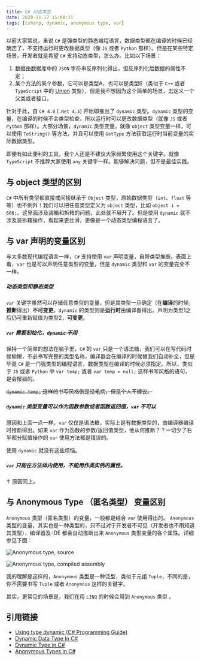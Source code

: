```yaml
---
title: C# 动态类型
date: 2020-11-17 15:08:11
tags: [csharp, dynamic, anonymous type, var]
---
```


以前大家常说，虽说 `C#` 是强类型的静态编程语言，数据类型都在编译的时候已经确定了，不支持运行时更改数据类型（像 `JS` 或者 `Python` 那样）。但是在某些特定场景，开发者就是希望 `C#` 支持动态类型，怎么办。比如以下场景：

1. 数据由数据库中的 `JSON` 字符串反序列化得出，但反序列化后数据的属性不定；
2. 某个方法的某个参数，它可以是类型A，也可以是类型B（类似于 `C++` 或者 `TypeScript` 中的 [Union](https://en.cppreference.com/w/cpp/language/union) 类型），但是我不想因为这个简单的场景，去定义一个父类或者接口。

针对于此，自 `C# 4.0` (`.Net 4.5`) 开始即推出了 `dynamic` 类型。`dynamic` 类型的变量，在编译的时候不会类型检查，所以运行时可以更改数据类型（就像 `JS` 或者 `Python` 那样）。大部分场景，`dynamic` 类型变量，就像 `object` 类型变量一样，可以使用 `ToString()` 等方法，并且可以使用 `GetType` 方法获取运行时当前变量的实际数据类型。

即便有如此便利的工具，我个人还是不建议大家频繁使用这个关键字。就像 `TypeScript` 不推荐大家使用 `any` 关键字一样。能够解决问题，但不是最佳实践。

## 与 object 类型的区别

`C#` 中所有类型都直接或间接继承于 `Object` 类型，原始数据类型（`int`、`float` 等等）也不例外！我们可以把任意类型定义为 `object` 类型，比如 `object i = 666;`。这里面涉及装箱和拆箱的问题，此处就不展开了。但是使用 `dynamic` 就不涉及装拆箱操作，看起来更丝滑，更像是一个动态类型编程语言了。

## 与 var 声明的变量区别

与大多数现代编程语言一样，`C#` 支持使用 `var` 声明变量，自带类型推断。表面上看，`var` 也是可以声明任意类型的变量，但是 `dynamic` 类型和 `var` 的变量完全不一样。

##### 动态类型和静态类型

`var` 关键字虽然可以存储任意类型的变量，但是其类型一旦确定（在**编译**的时候，**推断**得出）**不可变更**。`dynamic` 的类型则是**运行时**由编译器得出。声明为类型1之后仍可重新赋值为类型2，**可变更**。

##### `var` 需要初始化，~~`dynamic` 不用~~

保持一个简单的想法在脑子里，`C#` 的 `var` 只是一个语法糖，我们可以在写代码时候偷懒，不必书写完整的类型名称，编译器会在编译的时候替我们自动补全，但是毕竟 `C#` 是一门强类型的编程语言，数据类型在编译的时候必须指定。所以，类似于 `JS` 或者 `Python` 中 `var temp;` 或者 `var temp = null;` 这样书写风格的语句，是会报错的。

~~`dynamic temp;` 这样的书写风格倒是没毛病，但是个人不建议。~~

##### `dynamic` 类型变量可以作为函数参数或者函数返回值，`var` 不可以

原因和上面一点一样。`var` 仅仅是语法糖，实际上是有数据类型的，由编译器编译时推断得出。如果 `var` 作为函数的参数/返回值类型，他从何推断？？一切少了右半部分赋值操作的 `var` 使用方法都是错误的。

使用 `dynamic` 就没有这些烦恼。

##### `var` 只能在方法体内使用，不能用作类实例的属性。

↑ 原因同上。

## 与 Anonymous Type （匿名类型） 变量区别

`Anonymous` 类型（匿名类型）的变量，一般都是结合 `var` 使用得出的。 `Anonymous` 类型的变量，其实也是一种类型的，只不过对于开发者不可见（开发者也不用知道其类型），编译器及 IDE 都会自动推断出来 `Anonymous` 类型变量的各个属性。详细参见下图：

![Anonymous type, source](/img/csharp-dynamic-type/anonymous-type.png)

![Anonymous type, compiled assembly](/img/csharp-dynamic-type/anonymous-type-2.png)

我的理解是这样的，`Anonymous` 类型是一种泛型，类似于元组 `Tuple`，不同的是，你不需要书写 `Tuple` 或者 `Anonymous` 这样的关键字。[<fa-link/>](https://docs.microsoft.com/en-us/dotnet/standard/base-types/choosing-between-anonymous-and-tuple)

其实，更常见的场景是，我们在用 `LINQ` 的时候会用到 `Anonymous` 类型 [<fa-link/>](https://docs.microsoft.com/en-us/dotnet/csharp/programming-guide/concepts/linq/features-that-support-linq#anonymous-types)。

## 引用链接

- [Using type dynamic (C# Programming Guide)](https://docs.microsoft.com/en-us/dotnet/csharp/programming-guide/types/using-type-dynamic)
- [Dynamic Data Type In C#](https://www.c-sharpcorner.com/UploadFile/f0b2ed/dynamic-data-type-in-C-Sharp/)
- [Dynamic Type in C#](https://thedotnetguide.com/dynamic-type-in-csharp)
- [Anonymous Types in C#](https://thedotnetguide.com/anonymous-types-in-csharp/)
